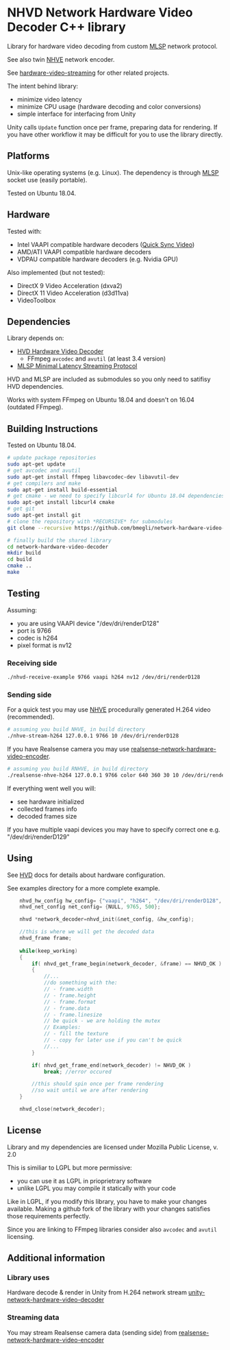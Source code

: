 # NHVD Network Hardware Video Decoder C++ library

Library for hardware video decoding from custom [MLSP](https://github.com/bmegli/minimal-latency-streaming-protocol) network protocol.

See also twin [NHVE](https://github.com/bmegli/network-hardware-video-encoder) network encoder.

See [hardware-video-streaming](https://github.com/bmegli/hardware-video-streaming) for other related projects.

The intent behind library:
- minimize video latency
- minimize CPU usage (hardware decoding and color conversions)
- simple interface for interfacing from Unity

Unity calls `Update` function once per frame, preparing data for rendering.
If you have other workflow it may be difficult for you to use the library directly.

## Platforms 

Unix-like operating systems (e.g. Linux).
The dependency is through [MLSP](https://github.com/bmegli/minimal-latency-streaming-protocol) socket use (easily portable).

Tested on Ubuntu 18.04.

## Hardware

Tested with:
- Intel VAAPI compatible hardware decoders ([Quick Sync Video](https://ark.intel.com/Search/FeatureFilter?productType=processors&QuickSyncVideo=true))
- AMD/ATI VAAPI compatible hardware decoders
- VDPAU compatible hardware decoders (e.g. Nvidia GPU) 

Also implemented (but not tested):
- DirectX 9 Video Acceleration (dxva2)
- DirectX 11 Video Acceleration (d3d11va)
- VideoToolbox

## Dependencies

Library depends on:
- [HVD Hardware Video Decoder](https://github.com/bmegli/hardware-video-decoder)
	- FFmpeg `avcodec` and `avutil` (at least 3.4 version)
- [MLSP Minimal Latency Streaming Protocol](https://github.com/bmegli/minimal-latency-streaming-protocol)

HVD and MLSP are included as submodules so you only need to satifisy HVD dependencies.

Works with system FFmpeg on Ubuntu 18.04 and doesn't on 16.04 (outdated FFmpeg).

## Building Instructions

Tested on Ubuntu 18.04.

``` bash
# update package repositories
sudo apt-get update 
# get avcodec and avutil
sudo apt-get install ffmpeg libavcodec-dev libavutil-dev
# get compilers and make 
sudo apt-get install build-essential
# get cmake - we need to specify libcurl4 for Ubuntu 18.04 dependencies problem
sudo apt-get install libcurl4 cmake
# get git
sudo apt-get install git
# clone the repository with *RECURSIVE* for submodules
git clone --recursive https://github.com/bmegli/network-hardware-video-decoder.git

# finally build the shared library
cd network-hardware-video-decoder
mkdir build
cd build
cmake ..
make
```

## Testing

Assuming:
- you are using VAAPI device "/dev/dri/renderD128"
- port is 9766
- codec is h264
- pixel format is nv12

### Receiving side

```bash
./nhvd-receive-example 9766 vaapi h264 nv12 /dev/dri/renderD128
```

### Sending side

For a quick test you may use [NHVE](https://github.com/bmegli/network-hardware-video-encoder) procedurally generated H.264 video (recommended).

```bash
# assuming you build NHVE, in build directory
./nhve-stream-h264 127.0.0.1 9766 10 /dev/dri/renderD128
```

If you have Realsense camera you may use [realsense-network-hardware-video-encoder](https://github.com/bmegli/realsense-network-hardware-video-encoder).

```bash
# assuming you build RNHVE, in build directory
./realsense-nhve-h264 127.0.0.1 9766 color 640 360 30 10 /dev/dri/renderD128
```

If everything went well you will:
- see hardware initialized
- collected frames info
- decoded frames size

If you have multiple vaapi devices you may have to specify correct one e.g. "/dev/dri/renderD129"

## Using

See [HVD](https://github.com/bmegli/hardware-video-decoder) docs for details about hardware configuration.

See examples directory for a more complete example.

```C++
	nhvd_hw_config hw_config= {"vaapi", "h264", "/dev/dri/renderD128", "bgr0"};
	nhvd_net_config net_config= {NULL, 9765, 500};

	nhvd *network_decoder=nhvd_init(&net_config, &hw_config);

	//this is where we will get the decoded data	
	nhvd_frame frame;
	
	while(keep_working)
	{
		if( nhvd_get_frame_begin(network_decoder, &frame) == NHVD_OK )
		{
			//...
			//do something with the:
			// - frame.width
			// - frame.height
			// - frame.format
			// - frame.data
			// - frame.linesize
			// be quick - we are holding the mutex
			// Examples:
			// - fill the texture
			// - copy for later use if you can't be quick
			//...
		}

		if( nhvd_get_frame_end(network_decoder) != NHVD_OK )
			break; //error occured

		//this should spin once per frame rendering
		//so wait until we are after rendering
	}

	nhvd_close(network_decoder);
```

## License

Library and my dependencies are licensed under Mozilla Public License, v. 2.0

This is similiar to LGPL but more permissive:
- you can use it as LGPL in prioprietrary software
- unlike LGPL you may compile it statically with your code

Like in LGPL, if you modify this library, you have to make your changes available.
Making a github fork of the library with your changes satisfies those requirements perfectly.

Since you are linking to FFmpeg libraries consider also `avcodec` and `avutil` licensing.

## Additional information

### Library uses

Hardware decode & render in Unity from H.264 network stream [unity-network-hardware-video-decoder](https://github.com/bmegli/unity-network-hardware-video-decoder)

### Streaming data

You may stream Realsense camera data (sending side) from [realsense-network-hardware-video-encoder
](https://github.com/bmegli/realsense-network-hardware-video-encoder)
